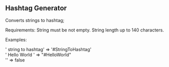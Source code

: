 ## Hashtag Generator

Converts strings to hashtag;

Requirements: String must be not empty. String length up to 140 characters.

Examples:

' string to hashtag' => '#StringToHashtag'</br>
'    Hello     World   ' =>  "#HelloWorld"</br>
'' =>  false
